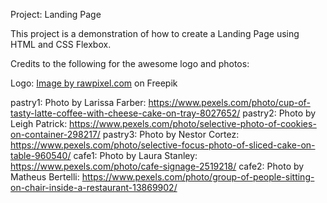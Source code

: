 Project: Landing Page

This project is a demonstration of how to create a Landing Page using HTML and CSS Flexbox.

Credits to the following for the awesome logo and photos:

Logo: <a href="https://www.freepik.com/free-vector/set-coffee-elements-coffee-accessories_3462589.htm#page=2&query=cafe%20logo&position=22&from_view=keyword&track=ais">Image by rawpixel.com</a> on Freepik

pastry1: Photo by Larissa Farber: https://www.pexels.com/photo/cup-of-tasty-latte-coffee-with-cheese-cake-on-tray-8027652/
pastry2: Photo by Leigh Patrick: https://www.pexels.com/photo/selective-photo-of-cookies-on-container-298217/
pastry3: Photo by Nestor Cortez: https://www.pexels.com/photo/selective-focus-photo-of-sliced-cake-on-table-960540/
cafe1: Photo by Laura Stanley: https://www.pexels.com/photo/cafe-signage-2519218/
cafe2: Photo by Matheus Bertelli: https://www.pexels.com/photo/group-of-people-sitting-on-chair-inside-a-restaurant-13869902/

